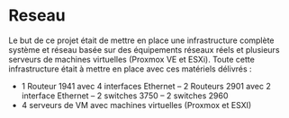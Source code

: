 # Reseau
Le but de ce projet était de mettre en place une infrastructure complète système et réseau basée sur des équipements réseaux réels et plusieurs serveurs de machines virtuelles (Proxmox VE et ESXi).
Toute cette infrastructure était à mettre en place avec ces matériels délivrés :
- 1 Routeur 1941 avec 4 interfaces Ethernet
– 2 Routeurs 2901 avec 2 interface Ethernet
– 2 switches 3750
– 2 switches 2960
- 4 serveurs de VM avec machines virtuelles (Proxmox et ESXI)
